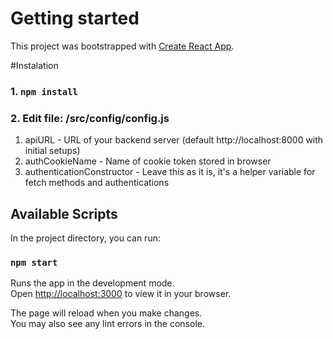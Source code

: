 # Getting started

This project was bootstrapped with [Create React App](https://github.com/facebook/create-react-app).

#Instalation
### 1. `npm install`
### 2. Edit file: /src/config/config.js
  1. apiURL - URL of your backend server (default http://localhost:8000 with initial setups)
  2. authCookieName - Name of cookie token stored in browser
  3. authenticationConstructor - Leave this as it is, it's a helper variable for fetch methods and authentications



## Available Scripts

In the project directory, you can run:

### `npm start`

Runs the app in the development mode.\
Open [http://localhost:3000](http://localhost:3000) to view it in your browser.

The page will reload when you make changes.\
You may also see any lint errors in the console.
